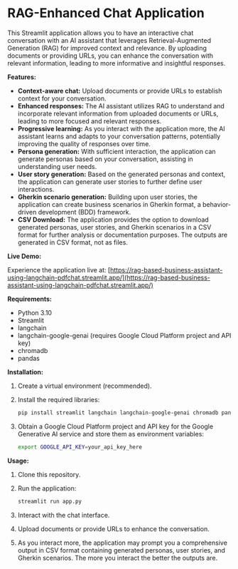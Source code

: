 # RAG-Enhanced Chat Application

This Streamlit application allows you to have an interactive chat conversation with an AI assistant that leverages Retrieval-Augmented Generation (RAG) for improved context and relevance. By uploading documents or providing URLs, you can enhance the conversation with relevant information, leading to more informative and insightful responses.

**Features:**

*   **Context-aware chat:** Upload documents or provide URLs to establish context for your conversation.
*   **Enhanced responses:** The AI assistant utilizes RAG to understand and incorporate relevant information from uploaded documents or URLs, leading to more focused and relevant responses.
*   **Progressive learning:** As you interact with the application more, the AI assistant learns and adapts to your conversation patterns, potentially improving the quality of responses over time.
*   **Persona generation:** With sufficient interaction, the application can generate personas based on your conversation, assisting in understanding user needs.
*   **User story generation:** Based on the generated personas and context, the application can generate user stories to further define user interactions.
*   **Gherkin scenario generation:** Building upon user stories, the application can create business scenarios in Gherkin format, a behavior-driven development (BDD) framework.
*   **CSV Download:** The application provides the option to download generated personas, user stories, and Gherkin scenarios in a CSV format for further analysis or documentation purposes. The outputs are generated in CSV format, not as files.

**Live Demo:**

Experience the application live at: [https://rag-based-business-assistant-using-langchain-pdfchat.streamlit.app/](https://rag-based-business-assistant-using-langchain-pdfchat.streamlit.app/)

**Requirements:**

*   Python 3.10
*   Streamlit
*   langchain
*   langchain-google-genai (requires Google Cloud Platform project and API key)
*   chromadb
*   pandas

**Installation:**

1.  Create a virtual environment (recommended).
2.  Install the required libraries:

    ```bash
    pip install streamlit langchain langchain-google-genai chromadb pandas
    ```

3.  Obtain a Google Cloud Platform project and API key for the Google Generative AI service and store them as environment variables:

    ```bash
    export GOOGLE_API_KEY=your_api_key_here
    ```

**Usage:**

1.  Clone this repository.
2.  Run the application:

    ```bash
    streamlit run app.py
    ```

3.  Interact with the chat interface.
4.  Upload documents or provide URLs to enhance the conversation.
5.  As you interact more, the application may prompt you a comprehensive output in CSV format containing generated personas, user stories, and Gherkin scenarios. The more you interact the better the outputs are.
